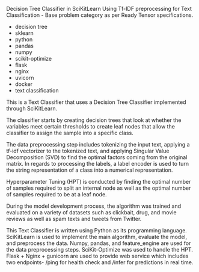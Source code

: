 Decision Tree Classifier in SciKitLearn Using Tf-IDF preprocessing for Text Classification - Base problem category as per Ready Tensor specifications.

- decision tree
- sklearn
- python
- pandas
- numpy
- scikit-optimize
- flask
- nginx
- uvicorn
- docker
- text classification

This is a Text Classifier that uses a Decision Tree Classifier implemented through SciKitLearn.

The classifier starts by creating decision trees that look at whether the variables meet certain thresholds to create leaf nodes that allow the classifier to assign the sample into a specific class.

The data preprocessing step includes tokenizing the input text, applying a tf-idf vectorizer to the tokenized text, and applying Singular Value Decomposition (SVD) to find the optimal factors coming from the original matrix. In regards to processing the labels, a label encoder is used to turn the string representation of a class into a numerical representation.

Hyperparameter Tuning (HPT) is conducted by finding the optimal number of samples required to split an internal node as well as the optimal number of samples required to be at a leaf node.

During the model development process, the algorithm was trained and evaluated on a variety of datasets such as clickbait, drug, and movie reviews as well as spam texts and tweets from Twitter.

This Text Classifier is written using Python as its programming language. SciKitLearn is used to implement the main algorithm, evaluate the model, and preprocess the data. Numpy, pandas, and feature_engine are used for the data preprocessing steps. SciKit-Optimize was used to handle the HPT. Flask + Nginx + gunicorn are used to provide web service which includes two endpoints- /ping for health check and /infer for predictions in real time.
